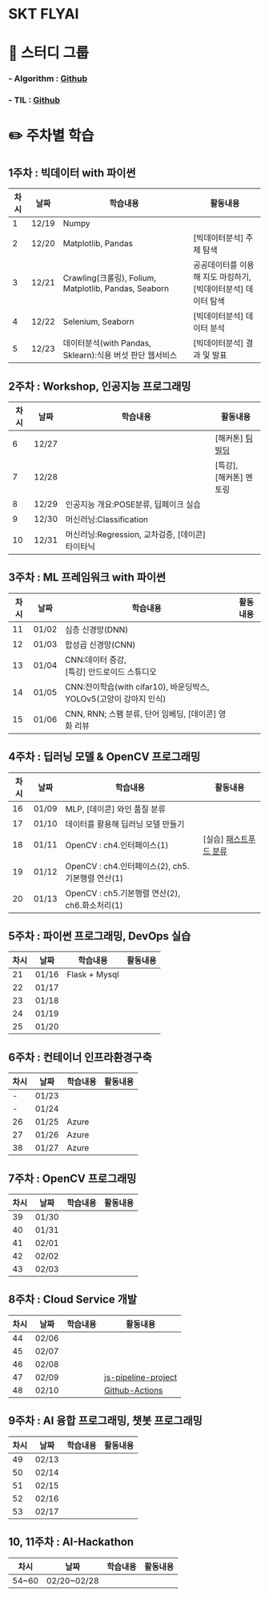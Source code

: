 # SKT FLYAI

# 🙇 스터디 그룹
### - Algorithm : [Github](https://github.com/SKT-FlyAi/Algorithm)
### - TIL : [Github](https://github.com/SKT-FlyAi/SKT-FLYAI-Archiving)

# ✏️ 주차별 학습

## 1주차 : 빅데이터 with 파이썬
|차시|날짜|학습내용|활동내용|
|---|---|---|---|
|1|12/19|Numpy||
|2|12/20|Matplotlib, Pandas|[빅데이터분석] 주제 탐색| 
|3|12/21|Crawling(크롤링), Folium, Matplotlib, Pandas, Seaborn|공공데이터를 이용해 지도 마킹하기, <br> [빅데이터분석] 데이터 탐색|
|4|12/22|Selenium, Seaborn|[빅데이터분석] 데이터 분석|
|5|12/23|데이터분석(with Pandas, Sklearn):식용 버섯 판단 웹서비스|[빅데이터분석] 결과 및 발표|


## 2주차 : Workshop, 인공지능 프로그래밍
|차시|날짜|학습내용|활동내용|
|---|---|---|---|
|6|12/27||[해커톤] [팀빌딩](https://github.com/tommorrow-zip)|
|7|12/28||[특강], <br> [해커톤] 멘토링|
|8|12/29|인공지능 개요:POSE분류, 딥페이크 실습||
|9|12/30|머신러닝:Classification||
|10|12/31|머신러닝:Regression, 교차검증, [데이콘] 타이타닉||


## 3주차 : ML 프레임워크 with 파이썬
|차시|날짜|학습내용|활동내용|
|---|---|---|---|
|11|01/02|심층 신경망(DNN)||
|12|01/03|합성곱 신경망(CNN)||
|13|01/04|CNN:데이터 증강, <br> [특강] 안드로이드 스튜디오||
|14|01/05|CNN:전이학습(with cifar10), 바운딩박스, YOLOv5(고양이 강아지 인식)||
|15|01/06|CNN, RNN; 스팸 분류, 단어 임베딩, [데이콘] 영화 리뷰||


## 4주차 : 딥러닝 모델 & OpenCV 프로그래밍
|차시|날짜|학습내용|활동내용|
|---|---|---|---|
|16|01/09|MLP, [데이콘] 와인 품질 분류||
|17|01/10|데이터를 활용해 딥러닝 모델 만들기||
|18|01/11|OpenCV : ch4.인터페이스(1)|[실습] [패스트푸드 분류](https://github.com/devdio/datasets/blob/main/A.md)|
|19|01/12|OpenCV : ch4.인터페이스(2), ch5.기본행렬 연산(1)||
|20|01/13|OpenCV : ch5.기본행렬 연산(2), ch6.화소처리(1)||


## 5주차 : 파이썬 프로그래밍, DevOps 실습
|차시|날짜|학습내용|활동내용|
|---|---|---|---|
|21|01/16|Flask + Mysql||
|22|01/17|||
|23|01/18|||
|24|01/19|||
|25|01/20|||


## 6주차 : 컨테이너 인프라환경구축
|차시|날짜|학습내용|활동내용|
|---|---|---|---|
|-|01/23|||
|-|01/24|||
|26|01/25|Azure||
|27|01/26|Azure||
|38|01/27|Azure||


## 7주차 : OpenCV 프로그래밍
|차시|날짜|학습내용|활동내용|
|---|---|---|---|
|39|01/30|||
|40|01/31|||
|41|02/01|||
|42|02/02|||
|43|02/03|||


## 8주차 : Cloud Service 개발
|차시|날짜|학습내용|활동내용|
|---|---|---|---|
|44|02/06|||
|45|02/07|||
|46|02/08|||
|47|02/09||[js-pipeline-project](https://github.com/led156/js-pipeline-project)|
|48|02/10||[Github-Actions](https://github.com/led156/Github-Actions)|


## 9주차 : AI 융합 프로그래밍, 챗봇 프로그래밍
|차시|날짜|학습내용|활동내용|
|---|---|---|---|
|49|02/13|||
|50|02/14|||
|51|02/15|||
|52|02/16|||
|53|02/17|||


## 10, 11주차 : AI-Hackathon
|차시|날짜|학습내용|활동내용|
|---|---|---|---|
|54~60|02/20~02/28|||
